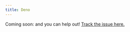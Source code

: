```yaml
---
title: Deno
---
```


Coming soon: and you can help out! [Track the issue here.](https://github.com/architect/architect/issues/1035)
